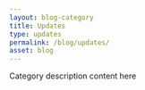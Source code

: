 ```yaml
---
layout: blog-category
title: Updates
type: updates
permalink: /blog/updates/
asset: blog
---
```


Category description content here
